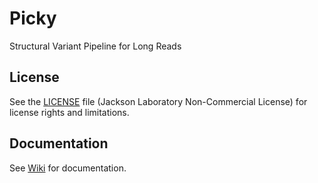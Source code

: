 # Picky
Structural Variant Pipeline for Long Reads

## License
See the [LICENSE](LICENSE.md) file (Jackson Laboratory Non-Commercial License) for license rights and limitations.

## Documentation
See [Wiki](https://github.com/TheJacksonLaboratory/Picky/wiki) for documentation.
